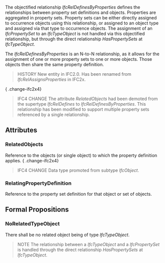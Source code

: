 The objectified relationship _IfcRelDefinesByProperties_ defines the relationships between property set definitions and objects. Properties are aggregated in property sets. Property sets can be either directly assigned to occurrence objects using this relationship, or assigned to an object type and assigned via that type to occurrence objects. The assignment of an _IfcPropertySet_ to an _IfcTypeObject_ is not handled via this objectified relationship, but through the direct relationship _HasPropertySets_ at _IfcTypeObject_.

<!-- end of short definition -->


The _IfcRelDefinesByProperties_ is an N-to-N relationship, as it allows for the assignment of one or more property sets to one or more objects. Those objects then share the same property definition.

> HISTORY New entity in IFC2.0. Has been renamed from _IfcRelAssignsProperties_ in IFC2x.

{ .change-ifc2x4}
> IFC4 CHANGE The attribute _RelatedObjects_ had been demoted from the supertype _IfcRelDefines_ to _IfcRelDefinesByProperties_. This relationship has been modified to support multiple property sets referenced by a single relationship.

## Attributes

### RelatedObjects
Reference to the objects (or single object) to which the property definition applies.
{ .change-ifc2x4}
> IFC4 CHANGE Data type promoted from subtype _IfcObject_.

### RelatingPropertyDefinition
Reference to the property set definition for that object or set of objects.

## Formal Propositions

### NoRelatedTypeObject
There shall be no related object being of type _IfcTypeObject_.
> NOTE The relationship between a _IfcTypeObject_ and a _IfcPropertySet_ is handled through the direct relationship _HasPropertySets_ at _IfcTypeObject_.
